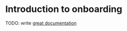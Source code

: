 # Introduction to onboarding

TODO: write [great documentation](https://jacobian.org/writing/what-to-write/)
